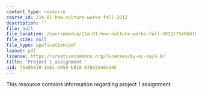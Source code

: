 ```yaml
---
content_type: resource
course_id: 21a-01-how-culture-works-fall-2012
description: ''
file: null
file_location: /coursemedia/21a-01-how-culture-works-fall-2012/7540b8101e61e959b818678e5040a345_MIT21A_01F12_Project_One.pdf
file_size: null
file_type: application/pdf
layout: pdf
license: https://creativecommons.org/licenses/by-nc-sa/4.0/
title: 'Project 1 assignment '
uid: 7540b810-1e61-e959-b818-678e5040a345
---
```

This resource contains information regarding project 1 assignment .